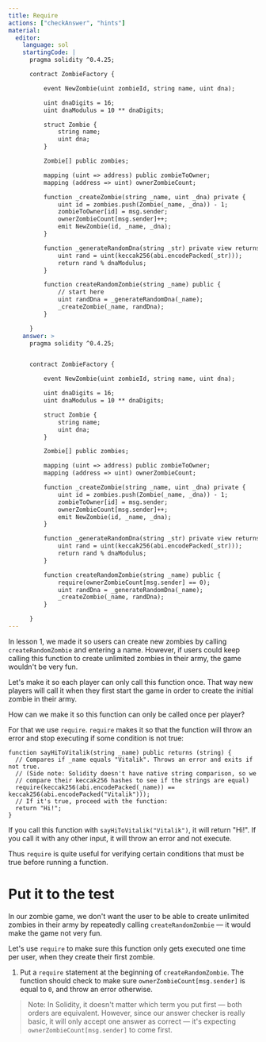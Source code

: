 ```yaml
---
title: Require
actions: ["checkAnswer", "hints"]
material:
  editor:
    language: sol
    startingCode: |
      pragma solidity ^0.4.25;

      contract ZombieFactory {

          event NewZombie(uint zombieId, string name, uint dna);

          uint dnaDigits = 16;
          uint dnaModulus = 10 ** dnaDigits;

          struct Zombie {
              string name;
              uint dna;
          }

          Zombie[] public zombies;

          mapping (uint => address) public zombieToOwner;
          mapping (address => uint) ownerZombieCount;

          function _createZombie(string _name, uint _dna) private {
              uint id = zombies.push(Zombie(_name, _dna)) - 1;
              zombieToOwner[id] = msg.sender;
              ownerZombieCount[msg.sender]++;
              emit NewZombie(id, _name, _dna);
          }

          function _generateRandomDna(string _str) private view returns (uint) {
              uint rand = uint(keccak256(abi.encodePacked(_str)));
              return rand % dnaModulus;
          }

          function createRandomZombie(string _name) public {
              // start here
              uint randDna = _generateRandomDna(_name);
              _createZombie(_name, randDna);
          }

      }
    answer: >
      pragma solidity ^0.4.25;


      contract ZombieFactory {

          event NewZombie(uint zombieId, string name, uint dna);

          uint dnaDigits = 16;
          uint dnaModulus = 10 ** dnaDigits;

          struct Zombie {
              string name;
              uint dna;
          }

          Zombie[] public zombies;

          mapping (uint => address) public zombieToOwner;
          mapping (address => uint) ownerZombieCount;

          function _createZombie(string _name, uint _dna) private {
              uint id = zombies.push(Zombie(_name, _dna)) - 1;
              zombieToOwner[id] = msg.sender;
              ownerZombieCount[msg.sender]++;
              emit NewZombie(id, _name, _dna);
          }

          function _generateRandomDna(string _str) private view returns (uint) {
              uint rand = uint(keccak256(abi.encodePacked(_str)));
              return rand % dnaModulus;
          }

          function createRandomZombie(string _name) public {
              require(ownerZombieCount[msg.sender] == 0);
              uint randDna = _generateRandomDna(_name);
              _createZombie(_name, randDna);
          }

      }
---
```


In lesson 1, we made it so users can create new zombies by calling
`createRandomZombie` and entering a name. However, if users could keep calling
this function to create unlimited zombies in their army, the game wouldn't be
very fun.

Let's make it so each player can only call this function once. That way new
players will call it when they first start the game in order to create the
initial zombie in their army.

How can we make it so this function can only be called once per player?

For that we use `require`. `require` makes it so that the function will throw an
error and stop executing if some condition is not true:

```
function sayHiToVitalik(string _name) public returns (string) {
  // Compares if _name equals "Vitalik". Throws an error and exits if not true.
  // (Side note: Solidity doesn't have native string comparison, so we
  // compare their keccak256 hashes to see if the strings are equal)
  require(keccak256(abi.encodePacked(_name)) == keccak256(abi.encodePacked("Vitalik")));
  // If it's true, proceed with the function:
  return "Hi!";
}
```

If you call this function with `sayHiToVitalik("Vitalik")`, it will return
"Hi!". If you call it with any other input, it will throw an error and not
execute.

Thus `require` is quite useful for verifying certain conditions that must be
true before running a function.

# Put it to the test

In our zombie game, we don't want the user to be able to create unlimited
zombies in their army by repeatedly calling `createRandomZombie` — it would make
the game not very fun.

Let's use `require` to make sure this function only gets executed one time per
user, when they create their first zombie.

1. Put a `require` statement at the beginning of `createRandomZombie`. The
   function should check to make sure `ownerZombieCount[msg.sender]` is equal to
   `0`, and throw an error otherwise.

> Note: In Solidity, it doesn't matter which term you put first — both orders
> are equivalent. However, since our answer checker is really basic, it will
> only accept one answer as correct — it's expecting
> `ownerZombieCount[msg.sender]` to come first.
